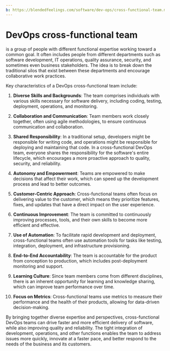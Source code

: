 ```yaml
---
b: https://blendedfeelings.com/software/dev-ops/cross-functional-team.md
---
```


# DevOps cross-functional team 
is a group of people with different functional expertise working toward a common goal. It often includes people from different departments such as software development, IT operations, quality assurance, security, and sometimes even business stakeholders. The idea is to break down the traditional silos that exist between these departments and encourage collaborative work practices.

Key characteristics of a DevOps cross-functional team include:

1. **Diverse Skills and Backgrounds**: The team comprises individuals with various skills necessary for software delivery, including coding, testing, deployment, operations, and monitoring.

2. **Collaboration and Communication**: Team members work closely together, often using agile methodologies, to ensure continuous communication and collaboration.

3. **Shared Responsibility**: In a traditional setup, developers might be responsible for writing code, and operations might be responsible for deploying and maintaining that code. In a cross-functional DevOps team, everyone shares the responsibility for the software's entire lifecycle, which encourages a more proactive approach to quality, security, and reliability.

4. **Autonomy and Empowerment**: Teams are empowered to make decisions that affect their work, which can speed up the development process and lead to better outcomes.

5. **Customer-Centric Approach**: Cross-functional teams often focus on delivering value to the customer, which means they prioritize features, fixes, and updates that have a direct impact on the user experience.

6. **Continuous Improvement**: The team is committed to continuously improving processes, tools, and their own skills to become more efficient and effective.

7. **Use of Automation**: To facilitate rapid development and deployment, cross-functional teams often use automation tools for tasks like testing, integration, deployment, and infrastructure provisioning.

8. **End-to-End Accountability**: The team is accountable for the product from conception to production, which includes post-deployment monitoring and support.

9. **Learning Culture**: Since team members come from different disciplines, there is an inherent opportunity for learning and knowledge sharing, which can improve team performance over time.

10. **Focus on Metrics**: Cross-functional teams use metrics to measure their performance and the health of their products, allowing for data-driven decision-making.

By bringing together diverse expertise and perspectives, cross-functional DevOps teams can drive faster and more efficient delivery of software, while also improving quality and reliability. The tight integration of development, operations, and other functions enables the team to address issues more quickly, innovate at a faster pace, and better respond to the needs of the business and its customers.
